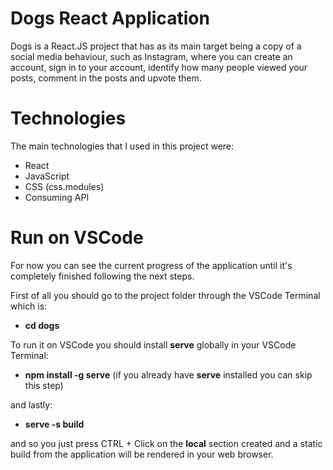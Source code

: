 # Dogs React Application

Dogs is a React.JS project that has as its main target being a copy of a social media behaviour, such as Instagram, where you can create an account, sign in to your account, identify how many people viewed your posts, comment in the posts and upvote them.

# Technologies

The main technologies that I used in this project were:

* React
* JavaScript
* CSS (css.modules)
* Consuming API 


# Run on VSCode

For now you can see the current progress of the application until it's completely finished following the next steps.

First of all you should go to the project folder through the VSCode Terminal which is:

* **cd dogs**

To run it on VSCode you should install **serve** globally in your VSCode Terminal:
* **npm install -g serve**
(if you already have **serve** installed you can skip this step)
  
and lastly:
* **serve -s build**

and so you just press CTRL + Click on the **local** section created and a static build from the application will be rendered in your web browser.
